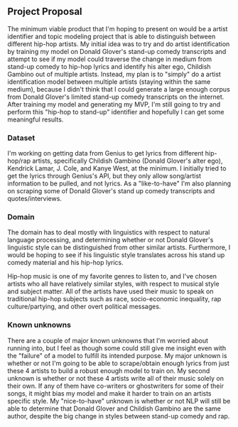 ## Project Proposal

The minimum viable product that I'm hoping to present on would be a artist identifier and topic modeling project that is able to distinguish between different hip-hop artists. My initial idea was to try and do artist identification by training my model on Donald Glover's stand-up comedy transcripts and attempt to see if my model could traverse the change in medium from stand-up comedy to hip-hop lyrics and identify his alter ego, Childish Gambino out of multiple artists. Instead, my plan is to "simply" do a artist identification model between multiple artists (staying within the same medium), because I didn't think that I could generate a large enough corpus from Donald Glover's limited stand-up comedy transcripts on the internet. After training my model and generating my MVP, I'm still going to try and perform this "hip-hop to stand-up" identifier and hopefully I can get some meaningful results.

### Dataset

I'm working on getting data from Genius to get lyrics from different hip-hop/rap artists, specifically Childish Gambino (Donald Glover's alter ego), Kendrick Lamar, J. Cole, and Kanye West, at the minimum. I initially tried to get the lyrics through Genius's API, but they only allow song/artist information to be pulled, and not lyrics. As a "like-to-have" I'm also planning on scraping some of Donald Glover's stand up comedy transcripts and quotes/interviews.

### Domain

The domain has to deal mostly with linguistics with respect to natural language processing, and determining whether or not Donald Glover's linguistic style can be distinguished from other similar artists. Furthermore, I would be hoping to see if his linguistic style translates across his stand up comedy material and his hip-hop lyrics.

Hip-hop music is one of my favorite genres to listen to, and I've chosen artists who all have relatively similar styles, with respect to musical style and subject matter. All of the artists have used their music to speak on traditional hip-hop subjects such as race, socio-economic inequality, rap culture/partying, and other overt political messages.


### Known unknowns

There are a couple of major known unknowns that I'm worried about running into, but I feel as though some could still give me insight even with the "failure" of a model to fulfill its intended purpose. My major unknown is whether or not I'm going to be able to scrape/obtain enough lyrics from just these 4 artists to build a robust enough model to train on. My second unknown is whether or not these 4 artists write all of their music solely on their own. If any of them have co-writers or ghostwriters for some of their songs, it might bias my model and make it harder to train on an artists specific style. My "nice-to-have" unknown is whether or not NLP will still be able to determine that Donald Glover and Childish Gambino are the same author, despite the big change in styles between stand-up comedy and rap.
